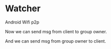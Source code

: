 # Watcher

Android Wifi p2p

Now we can send msg from client to group owner.

And we can send msg from group owner to client.
